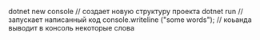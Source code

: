 dotnet new console // создает новую структуру проекта
dotnet run // запускает написанный код
console.writeline ("some words");  // коьанда выводит в консоль некоторые слова